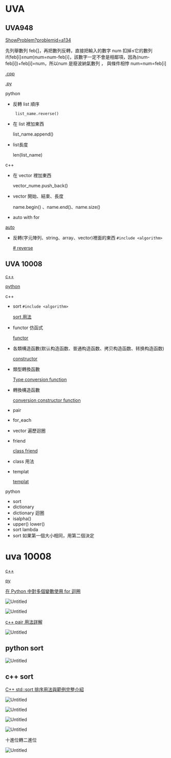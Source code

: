 # UVA

## UVA948

[ShowProblem?problemid=a134](https://zerojudge.tw/ShowProblem?problemid=a134)

先列舉數列 feb[]，再把數列反轉，直接把輸入的數字 num 扣掉≤它的數列 if(feb[i]≤num)num=num-feb[i]，該數字一定不會是相鄰項，因為(num-feb[i])+feb[i]=num，所以num 是廢波納氣數列 ， 與條件相悖 num=num=feb[i]

[.cpp](UVA%20614bd8b2d44d45a08259a0080434d4eb/cpp%20b4ce9f7908374baf95c8365c69227501.md)

[.py](UVA%20614bd8b2d44d45a08259a0080434d4eb/py%20708cb6ef748a4d43bbaaec61de413ed6.md)

python

- 反轉 list  順序

       list_name.reverse()

- 在 list 裡加東西
    
    list_name.append()
    
- list長度
    
    len(list_name)
    

c++

- 在 vector 裡加東西
    
    vector_nume.push_back()
    
- vector 開始、結束、長度
    
    name.begin() 、name.end()、name.size()
    
- auto with for

[auto](UVA%20614bd8b2d44d45a08259a0080434d4eb/auto%20d1747a4590c743009ee546472a737d0f.md)

- 反轉(字元陣列、string、array、vector)裡面的東西 `#include <algorithm>`
    
    [#<algorithm> reverse](UVA%20614bd8b2d44d45a08259a0080434d4eb/#%20algorithm%20reverse%2083b48ae1d1694af89245aea3c6de2a35.md)
    

## UVA 10008

[c++](UVA%20614bd8b2d44d45a08259a0080434d4eb/c++%2007ea9c1d694d4c779f02765abb0eb167.md)

[python](UVA%20614bd8b2d44d45a08259a0080434d4eb/python%20c3b7b7355090405eb390474a1828711e.md)

c++

- sort  `#include <algorithm>`
    
    [sort 用法](UVA%20614bd8b2d44d45a08259a0080434d4eb/sort%20%E7%94%A8%E6%B3%95%2092f8cedfb0e74e879d81f92bd60287db.md)
    

- functor 仿函式
    
    [functor](UVA%20614bd8b2d44d45a08259a0080434d4eb/functor%200390571d79af41af820b16843f44361d.md)
    

- 各類構造函數(默认构造函数、普通构造函数、拷贝构造函数、转换构造函数)
    
    [constructor](UVA%20614bd8b2d44d45a08259a0080434d4eb/constructor%2073508917df0b4045b36540a59786f886.md)
    

- 類型轉換函數
    
    [Type conversion function](UVA%20614bd8b2d44d45a08259a0080434d4eb/Type%20conversion%20function%20c8aae4938680439f8e37cbae5deb390a.md)
    

- 轉換構造函數
    
    [conversion constructor function](UVA%20614bd8b2d44d45a08259a0080434d4eb/conversion%20constructor%20function%20f003d53f5d21445da47053491960c71d.md)
    

- pair
- for_each
- vector 遍歷迴圈
- friend
    
    [class friend](UVA%20614bd8b2d44d45a08259a0080434d4eb/class%20friend%20a29e38bce57d46ddbac15781aabd7329.md)
    
- class 用法
- templat
    
    [templat](UVA%20614bd8b2d44d45a08259a0080434d4eb/templat%20155de6968fb74fb58cc568dc0954a141.md)
    

python

- sort
- dictionary
- dictionary 迴圈
- isalpha()
- upper() lower()
- sort lambda
- sort 如果第一個大小相同，用第二個決定

# uva 10008

[c++](UVA%20614bd8b2d44d45a08259a0080434d4eb/c++%2044745bf270e24b14b1a3943291086352.md)

[py](UVA%20614bd8b2d44d45a08259a0080434d4eb/py%2021a373ffba5e4e239324fd894a40491d.md)

[在 Python 中對多個變數使用 for 迴圈](https://www.delftstack.com/zh-tw/howto/python/python-for-loop-multiple-variables/)

![Untitled](UVA%20614bd8b2d44d45a08259a0080434d4eb/Untitled.png)

![Untitled](UVA%20614bd8b2d44d45a08259a0080434d4eb/Untitled%201.png)

[c++ pair 用法詳解](https://www.796t.com/content/1548114125.html)

![Untitled](UVA%20614bd8b2d44d45a08259a0080434d4eb/Untitled%202.png)

## python sort

![Untitled](UVA%20614bd8b2d44d45a08259a0080434d4eb/Untitled%203.png)

## c++ sort

[C++ std::sort 排序用法與範例完整介紹](https://shengyu7697.github.io/std-sort/)

![Untitled](UVA%20614bd8b2d44d45a08259a0080434d4eb/Untitled%204.png)

![Untitled](UVA%20614bd8b2d44d45a08259a0080434d4eb/Untitled%205.png)

![Untitled](UVA%20614bd8b2d44d45a08259a0080434d4eb/Untitled%206.png)

![Untitled](UVA%20614bd8b2d44d45a08259a0080434d4eb/Untitled%207.png)

十進位轉二進位

![Untitled](UVA%20614bd8b2d44d45a08259a0080434d4eb/Untitled%208.png)
